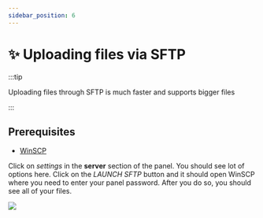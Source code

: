 ```yaml
---
sidebar_position: 6
---
```

# ✨ Uploading files via SFTP
:::tip

Uploading files through SFTP is much faster and supports bigger files

:::

## Prerequisites
- [WinSCP](https://winscp.net/eng/download.php)


Click on *settings* in the **server** section of the panel. You should see lot of options here. Click on the *LAUNCH SFTP* button and it should open WinSCP where you need to enter your panel password. After you do so, you should see all of your files.

![](https://cdn.discordapp.com/attachments/911733230795911230/949789271580082186/wh94k.gif)
